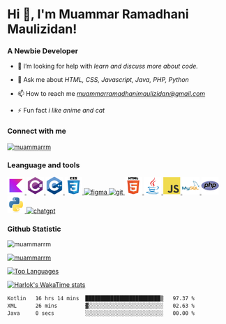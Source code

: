 <!-- [![MasterHead](linkgambar)] -->

<h1 align="left">Hi 👋, I'm Muammar Ramadhani Maulizidan!</h1>
<h3 align="left">A Newbie Developer</h3>

- 🤝 I’m looking for help with *learn and discuss more about code.*

- 💬 Ask me about *HTML, CSS, Javascript, Java, PHP, Python*

- 📫 How to reach me *muammarramadhanimaulizidan@gmail.com*

- ⚡ Fun fact *i like anime and cat*

### Connect with me
<p align="left">
<a href="https://linkedin.com/in/muammarrm" target="blank"><img align="center" src="https://raw.githubusercontent.com/rahuldkjain/github-profile-readme-generator/master/src/images/icons/Social/linked-in-alt.svg" alt="muammarrm" height="30" width="40" /></a>

### Leanguage and tools
<p align="left"> 
  <a href="https://kotlinlang.org/" target="_blank" rel="noreferrer"> 
    <img src="https://raw.githubusercontent.com/devicons/devicon/master/icons/kotlin/kotlin-original.svg" alt="kotlin" width="40" height="40"/> 
  </a> 
  <a href="https://learn.microsoft.com/en-us/dotnet/csharp/" target="_blank" rel="noreferrer"> 
    <img src="https://raw.githubusercontent.com/devicons/devicon/master/icons/csharp/csharp-original.svg" alt="csharp" width="40" height="40"/> 
  </a> 
  <a href="https://www.cprogramming.com/" target="_blank" rel="noreferrer"> 
    <img src="https://raw.githubusercontent.com/devicons/devicon/master/icons/cplusplus/cplusplus-original.svg" alt="cplusplus" width="40" height="40"/> 
  </a> 
  <a href="https://www.w3schools.com/css/" target="_blank" rel="noreferrer"> 
    <img src="https://raw.githubusercontent.com/devicons/devicon/master/icons/css3/css3-original-wordmark.svg" alt="css3" width="40" height="40"/> 
  </a> 
  <a href="https://www.figma.com/" target="_blank" rel="noreferrer"> 
    <img src="https://www.vectorlogo.zone/logos/figma/figma-icon.svg" alt="figma" width="40" height="40"/> 
  </a> 
  <a href="https://git-scm.com/" target="_blank" rel="noreferrer"> 
    <img src="https://www.vectorlogo.zone/logos/git-scm/git-scm-icon.svg" alt="git" width="40" height="40"/> 
  </a> 
  <a href="https://www.w3.org/html/" target="_blank" rel="noreferrer"> 
    <img src="https://raw.githubusercontent.com/devicons/devicon/master/icons/html5/html5-original-wordmark.svg" alt="html5" width="40" height="40"/> 
  </a> 
  <a href="https://www.java.com" target="_blank" rel="noreferrer"> 
    <img src="https://raw.githubusercontent.com/devicons/devicon/master/icons/java/java-original.svg" alt="java" width="40" height="40"/> 
  </a> 
  <a href="https://developer.mozilla.org/en-US/docs/Web/JavaScript" target="_blank" rel="noreferrer"> 
    <img src="https://raw.githubusercontent.com/devicons/devicon/master/icons/javascript/javascript-original.svg" alt="javascript" width="40" height="40"/> 
  </a> 
  <a href="https://www.mysql.com/" target="_blank" rel="noreferrer"> 
    <img src="https://raw.githubusercontent.com/devicons/devicon/master/icons/mysql/mysql-original-wordmark.svg" alt="mysql" width="40" height="40"/> 
  </a> 
  <a href="https://www.php.net" target="_blank" rel="noreferrer"> 
    <img src="https://raw.githubusercontent.com/devicons/devicon/master/icons/php/php-original.svg" alt="php" width="40" height="40"/> 
  </a> 
  <a href="https://www.python.org" target="_blank" rel="noreferrer"> 
    <img src="https://raw.githubusercontent.com/devicons/devicon/master/icons/python/python-original.svg" alt="python" width="40" height="40"/> 
  </a> 
  <a href="https://openai.com/chatgpt" target="_blank" rel="noreferrer"> 
    <img src="https://upload.wikimedia.org/wikipedia/commons/0/04/ChatGPT_logo.svg" alt="chatgpt" width="40" height="40"/> 
  </a>
</p>

### Github Statistic
<p align="left"> <img src="https://komarev.com/ghpvc/?username=muammarrm&label=Profile%20views&color=0e75b6&style=flat" alt="muammarrm" /> </p>

<p align="left">
  <a href="https://github.com/muammarRM">
    <img width="400em" src="https://github-readme-stats-eight-theta.vercel.app/api?username=muammarRM&show_icons=true&theme=tokyonight&include_all_commits=true&count_private=true" alt="muammarrm" />
  </a>
</p>

<p align="left">
  <a href="https://github.com/muammarRM">
    <img width="400em" src="https://github-readme-stats.vercel.app/api/top-langs/?username=muammarrm&theme=tokyonight&langs_count=6" alt="Top Languages" />
  </a>
</p>

<p align="left">
  <a href="https://github.com/muammarRM">
    <img width="400em" src="https://github-readme-stats.vercel.app/api/wakatime?username=muammarRM&layout=compact&theme=tokyonight" alt="Harlok's WakaTime stats" />
  </a>
</p>

<!--START_SECTION:waka-->

```txt
Kotlin   16 hrs 14 mins  ████████████████████████▒   97.37 %
XML      26 mins         ▓░░░░░░░░░░░░░░░░░░░░░░░░   02.63 %
Java     0 secs          ░░░░░░░░░░░░░░░░░░░░░░░░░   00.00 %
```

<!--END_SECTION:waka-->

<!-- [![Readme Card](https://github-readme-stats.vercel.app/api/pin/?username=muammarrm&repo=Aplikasi-Dicoding-Event)](https://github.com/muammarRM/Aplikasi-Dicoding-Event)) -->
